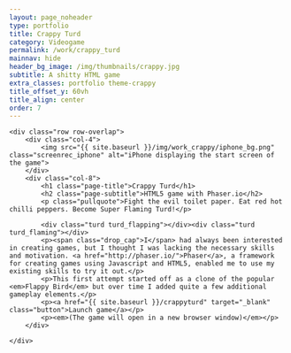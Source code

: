 ```yaml
---
layout: page_noheader
type: portfolio
title: Crappy Turd
category: Videogame
permalink: /work/crappy_turd
mainnav: hide
header_bg_image: /img/thumbnails/crappy.jpg
subtitle: A shitty HTML game 
extra_classes: portfolio theme-crappy
title_offset_y: 60vh
title_align: center
order: 7
---
```


<div class="wrapper">	

	<div class="row row-overlap">
		<div class="col-4">		
			<img src="{{ site.baseurl }}/img/work_crappy/iphone_bg.png" class="screenrec_iphone" alt="iPhone displaying the start screen of the game">						
		</div>
		<div class="col-8">
			<h1 class="page-title">Crappy Turd</h1>
			<h2 class="page-subtitle">HTML5 game with Phaser.io</h2>
			<p class="pullquote">Fight the evil toilet paper. Eat red hot chilli peppers. Become Super Flaming Turd!</p>
			
			<div class="turd turd_flapping"></div><div class="turd turd_flaming"></div>
			<p><span class="drop_cap">I</span> had always been interested in creating games, but I thought I was lacking the necessary skills and motivation. <a href="http://phaser.io/">Phaser</a>, a framework for creating games using Javascript and HTML5, enabled me to use my existing skills to try it out.</p>
			<p>This first attempt started off as a clone of the popular <em>Flappy Bird</em> but over time I added quite a few additional gameplay elements.</p>
			<p><a href="{{ site.baseurl }}/crappyturd" target="_blank" class="button">Launch game</a></p> 
			<p><em>(The game will open in a new browser window)</em></p>	
		</div>			
			
	</div>

	

</div>